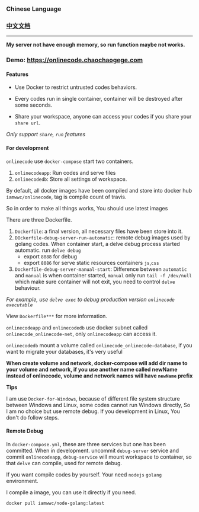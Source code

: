 ### Chinese Language
### [中文文档](https://github.com/iamwwc/onlinecode/docs/README.md)

-----------------------------------------------------------

**My server not have enough memory, so run function maybe not works.**

### Demo: https://onlinecode.chaochaogege.com

#### Features
- Use Docker to restrict untrusted codes behaviors.

- Every codes run in single container, container will be destroyed after some seconds.

- Share your workspace, anyone can access your codes if you share your `share url`.

*Only support `share`, `run` features*


#### For development

`onlinecode` use `docker-compose` start two containers.
1. `onlinecodeapp`:  Run codes and serve files
2. `onlinecodedb`: Store all settings of workspace.

By default, all docker images have been compiled and store into docker hub `iamwwc/onlinecode`, tag is compile count of travis.

So in order to make all things works, You should use latest images

There are three Dockerfile.

1. `Dockerfile`: a final version, all necessary files have been store into it.
2. `DOckerfile-debug-server-run-automatic`: remote debug images used by golang codes. When container start,  a delve debug process started automatic. run `delve debug` 
    - export `8088` for debug
    - export `8086` for serve static resources containers `js`,`css`
3. `Dockerfile-debug-server-manual-start`: Difference between `automatic` and `manual` is when container started, `manual` only run `tail -f /dev/null` which make sure container will not exit, you need to control `delve`
behaviour. 

*For example, use `delve exec` to debug production version `onlinecode executable`*

View `Dockerfile***` for more information.

`onlinecodeapp` and `onlinecodedb` use docker subnet called `onlinecode_onlinecode-net`, only `onlinecodeapp` can access it.

`onlinecodedb` mount a volume called `onlinecode_onlinecode-database`, if you want to migrate your databases, it's very useful

**When create volume and network, docker-compose will add dir name to your volume and network, if you use another name called newName instead of onlinecode, volume and network names will have `newName` prefix**

**Tips**

I am use `Docker-for-Windows`, because of different file system structure between Windows and Linux, some codes cannot run Windows directly, So I am no choice but use remote debug.
If you development in Linux, You don't do follow steps.


#### Remote Debug
In `docker-compose.yml`, these are three services but one has been committed.
When in development. uncommit `debug-server` service and commit `onlinecodeapp`, `debug-service` will mount workspace to container, so that `delve` can compile, used for remote debug.

If you want compile codes by yourself. Your need `nodejs` `golang` environment.

I compile a image, you can use it directly if you need.

```
docker pull iamwwc/node-golang:latest
```


